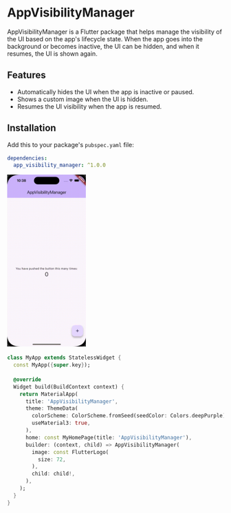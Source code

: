 # AppVisibilityManager

AppVisibilityManager is a Flutter package that helps manage the visibility of the UI based on the app's lifecycle state. When the app goes into the background or becomes inactive, the UI can be hidden, and when it resumes, the UI is shown again.

## Features

- Automatically hides the UI when the app is inactive or paused.
- Shows a custom image when the UI is hidden.
- Resumes the UI visibility when the app is resumed.

## Installation

Add this to your package's `pubspec.yaml` file:

```yaml
dependencies:
  app_visibility_manager: ^1.0.0
```
<img src="https://raw.githubusercontent.com/emrhnzngn/app_visibility_manager/main/example.gif" alt="Example" height="400"/>

```dart
class MyApp extends StatelessWidget {
  const MyApp({super.key});

  @override
  Widget build(BuildContext context) {
    return MaterialApp(
      title: 'AppVisibilityManager',
      theme: ThemeData(
        colorScheme: ColorScheme.fromSeed(seedColor: Colors.deepPurple),
        useMaterial3: true,
      ),
      home: const MyHomePage(title: 'AppVisibilityManager'),
      builder: (context, child) => AppVisibilityManager(
        image: const FlutterLogo(
          size: 72,
        ),
        child: child!,
      ),
    );
  }
}
```